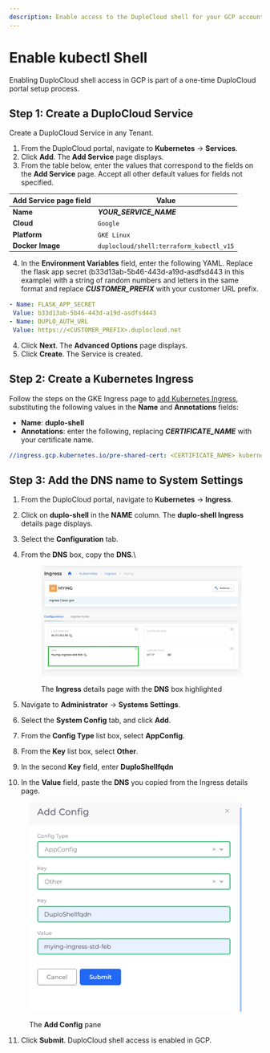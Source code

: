 ```yaml
---
description: Enable access to the DuploCloud shell for your GCP account
---
```


# Enable kubectl Shell

Enabling DuploCloud shell access in GCP is part of a one-time DuploCloud portal setup process.&#x20;

## Step 1: Create a DuploCloud Service

Create a DuploCloud Service in any Tenant.

1. From the DuploCloud portal, navigate to **Kubernetes** -> **Services**.
2. Click **Add**. The **Add Service** page displays.&#x20;
3. From the table below, enter the values that correspond to the fields on the **Add Service** page. Accept all other default values for fields not specified.&#x20;

| Add Service page field  | Value                                    |
| ----------------------- | ---------------------------------------- |
| **Name**                | _**YOUR\_SERVICE\_NAME**_                |
| **Cloud**               | `Google`                                 |
| **Platform**            | `GKE Linux`                              |
| **Docker Image**        | `duplocloud/shell:terraform_kubectl_v15` |

4. In the **Environment Variables** field, enter the following YAML. Replace the flask app secret (b33d13ab-5b46-443d-a19d-asdfsd443 in this example) with a string of random numbers and letters in the same format and replace _**CUSTOMER\_PREFIX**_ with your customer URL prefix.                                                                                                    &#x20;

```yaml
- Name: FLASK_APP_SECRET
 Value: b33d13ab-5b46-443d-a19d-asdfsd443
- Name: DUPLO_AUTH_URL
 Value: https://<CUSTOMER_PREFIX>.duplocloud.net
```

4. Click **Next**. The **Advanced Options** page displays.&#x20;
5. Click **Create**. The Service is created.&#x20;

## Step 2: Create a Kubernetes Ingress

Follow the steps on the GKE Ingress page to [add Kubernetes Ingress](../../kubernetes-overview/ingress-loadbalancer/gke-ingress.md#add-kubernetes-ingress), substituting the following values in the **Name** and **Annotations** fields:

* **Name**: **duplo-shell**
* **Annotations**: enter the following, replacing _**CERTIFICATE\_NAME**_ with your certificate name.&#x20;

```yaml
//ingress.gcp.kubernetes.io/pre-shared-cert: <CERTIFICATE_NAME> kubernetes.io/ingress.allow-http:'false'
```

## Step 3: Add the DNS name to System Settings

1. From the DuploCloud portal, navigate to **Kubernetes** -> **Ingress**.
2. Click on **duplo-shell** in the **NAME** column. The **duplo-shell Ingress** details page displays.&#x20;
3. Select the **Configuration** tab.
4.  From the **DNS** box, copy the **DNS**.\


    <div align="left">

    <figure><img src="../../.gitbook/assets/screenshot-nimbusweb.me-2024.03.10-13_27_00.png" alt=""><figcaption><p>The <strong>Ingress</strong> details page with the <strong>DNS</strong> box highlighted</p></figcaption></figure>

    </div>
5. Navigate to **Administrator** -> **Systems Settings**.&#x20;
6. Select the **System Config** tab, and click **Add**.&#x20;
7. From the **Config Type** list box, select **AppConfig**.
8. From the **Key** list box, select **Other**.&#x20;
9. In the second **Key** field, enter **DuploShellfqdn**
10. In the **Value** field, paste the **DNS** you copied from the Ingress details page.&#x20;

<div align="left">

<figure><img src="../../.gitbook/assets/shrunk.png" alt=""><figcaption><p>The <strong>Add Config</strong> pane</p></figcaption></figure>

</div>

11. Click **Submit**. DuploCloud shell access is enabled in GCP.&#x20;
